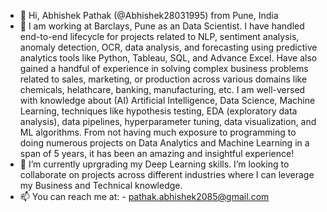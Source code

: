 - 👋 Hi, Abhishek Pathak (@Abhishek28031995) from Pune, India
- 👀 I am working at Barclays, Pune as an Data Scientist. I have handled end-to-end lifecycle for projects related to NLP, sentiment analysis, anomaly detection, OCR, data analysis, and forecasting using predictive analytics tools like Python, Tableau, SQL, and Advance Excel. Have also gained a handful of experience in solving complex business problems related to sales, marketing, or production across various domains like chemicals, helathcare, banking, manufacturing, etc. I am well-versed with knowledge about (AI) Artificial Intelligence, Data Science, Machine Learning, techniques like hypothesis testing, EDA (exploratory data analysis), data pipelines, hyperparameter tuning, data visualization, and ML algorithms. From not having much exposure to programming to doing numerous projects on Data Analytics and Machine Learning in a span of 5 years, it has been an amazing and insightful experience!
- 🌱 I’m currently uprgrading my Deep Learning skills. I’m looking to collaborate on projects across different industries where I can leverage my Business and Technical knowledge.
- 📫 You can reach me at: - pathak.abhishek2085@gmail.com

<!---
Abhishek28031995/Abhishek28031995 is a ✨ special ✨ repository because its `README.md` (this file) appears on your GitHub profile.
You can click the Preview link to take a look at your changes.
--->
